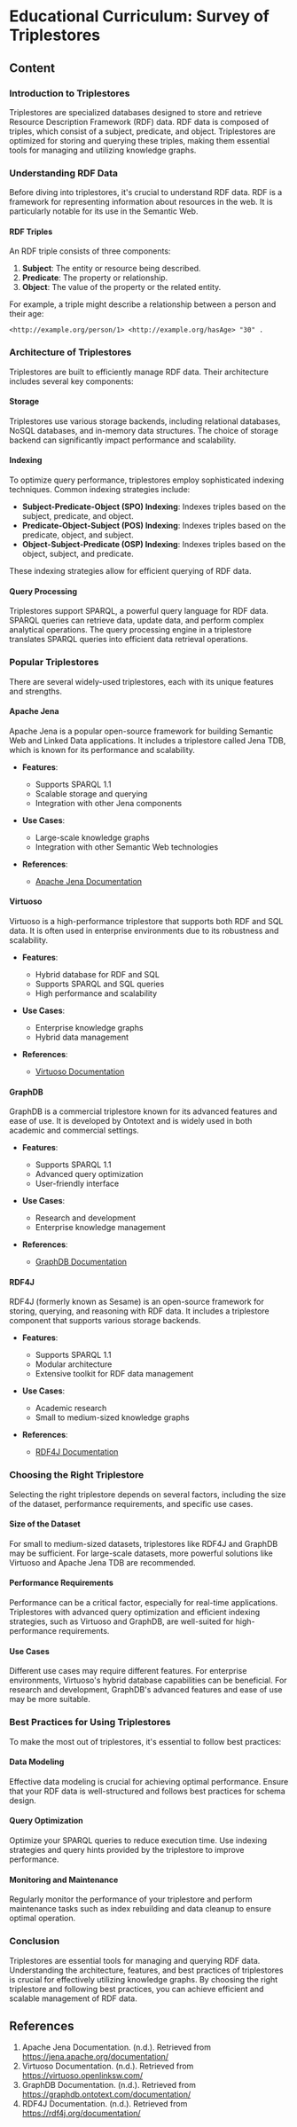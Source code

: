 # Educational Curriculum: Survey of Triplestores

## Content

### Introduction to Triplestores

Triplestores are specialized databases designed to store and retrieve Resource Description Framework (RDF) data. RDF data is composed of triples, which consist of a subject, predicate, and object. Triplestores are optimized for storing and querying these triples, making them essential tools for managing and utilizing knowledge graphs.

### Understanding RDF Data

Before diving into triplestores, it's crucial to understand RDF data. RDF is a framework for representing information about resources in the web. It is particularly notable for its use in the Semantic Web.

#### RDF Triples

An RDF triple consists of three components:

1. **Subject**: The entity or resource being described.
2. **Predicate**: The property or relationship.
3. **Object**: The value of the property or the related entity.

For example, a triple might describe a relationship between a person and their age:

```
<http://example.org/person/1> <http://example.org/hasAge> "30" .
```

### Architecture of Triplestores

Triplestores are built to efficiently manage RDF data. Their architecture includes several key components:

#### Storage

Triplestores use various storage backends, including relational databases, NoSQL databases, and in-memory data structures. The choice of storage backend can significantly impact performance and scalability.

#### Indexing

To optimize query performance, triplestores employ sophisticated indexing techniques. Common indexing strategies include:

- **Subject-Predicate-Object (SPO) Indexing**: Indexes triples based on the subject, predicate, and object.
- **Predicate-Object-Subject (POS) Indexing**: Indexes triples based on the predicate, object, and subject.
- **Object-Subject-Predicate (OSP) Indexing**: Indexes triples based on the object, subject, and predicate.

These indexing strategies allow for efficient querying of RDF data.

#### Query Processing

Triplestores support SPARQL, a powerful query language for RDF data. SPARQL queries can retrieve data, update data, and perform complex analytical operations. The query processing engine in a triplestore translates SPARQL queries into efficient data retrieval operations.

### Popular Triplestores

There are several widely-used triplestores, each with its unique features and strengths.

#### Apache Jena

Apache Jena is a popular open-source framework for building Semantic Web and Linked Data applications. It includes a triplestore called Jena TDB, which is known for its performance and scalability.

- **Features**:

  - Supports SPARQL 1.1
  - Scalable storage and querying
  - Integration with other Jena components

- **Use Cases**:

  - Large-scale knowledge graphs
  - Integration with other Semantic Web technologies

- **References**:
  - [Apache Jena Documentation](https://jena.apache.org/documentation/)

#### Virtuoso

Virtuoso is a high-performance triplestore that supports both RDF and SQL data. It is often used in enterprise environments due to its robustness and scalability.

- **Features**:

  - Hybrid database for RDF and SQL
  - Supports SPARQL and SQL queries
  - High performance and scalability

- **Use Cases**:

  - Enterprise knowledge graphs
  - Hybrid data management

- **References**:
  - [Virtuoso Documentation](https://virtuoso.openlinksw.com/)

#### GraphDB

GraphDB is a commercial triplestore known for its advanced features and ease of use. It is developed by Ontotext and is widely used in both academic and commercial settings.

- **Features**:

  - Supports SPARQL 1.1
  - Advanced query optimization
  - User-friendly interface

- **Use Cases**:

  - Research and development
  - Enterprise knowledge management

- **References**:
  - [GraphDB Documentation](https://graphdb.ontotext.com/documentation/)

#### RDF4J

RDF4J (formerly known as Sesame) is an open-source framework for storing, querying, and reasoning with RDF data. It includes a triplestore component that supports various storage backends.

- **Features**:

  - Supports SPARQL 1.1
  - Modular architecture
  - Extensive toolkit for RDF data management

- **Use Cases**:

  - Academic research
  - Small to medium-sized knowledge graphs

- **References**:
  - [RDF4J Documentation](https://rdf4j.org/documentation/)

### Choosing the Right Triplestore

Selecting the right triplestore depends on several factors, including the size of the dataset, performance requirements, and specific use cases.

#### Size of the Dataset

For small to medium-sized datasets, triplestores like RDF4J and GraphDB may be sufficient. For large-scale datasets, more powerful solutions like Virtuoso and Apache Jena TDB are recommended.

#### Performance Requirements

Performance can be a critical factor, especially for real-time applications. Triplestores with advanced query optimization and efficient indexing strategies, such as Virtuoso and GraphDB, are well-suited for high-performance requirements.

#### Use Cases

Different use cases may require different features. For enterprise environments, Virtuoso's hybrid database capabilities can be beneficial. For research and development, GraphDB's advanced features and ease of use may be more suitable.

### Best Practices for Using Triplestores

To make the most out of triplestores, it's essential to follow best practices:

#### Data Modeling

Effective data modeling is crucial for achieving optimal performance. Ensure that your RDF data is well-structured and follows best practices for schema design.

#### Query Optimization

Optimize your SPARQL queries to reduce execution time. Use indexing strategies and query hints provided by the triplestore to improve performance.

#### Monitoring and Maintenance

Regularly monitor the performance of your triplestore and perform maintenance tasks such as index rebuilding and data cleanup to ensure optimal operation.

### Conclusion

Triplestores are essential tools for managing and querying RDF data. Understanding the architecture, features, and best practices of triplestores is crucial for effectively utilizing knowledge graphs. By choosing the right triplestore and following best practices, you can achieve efficient and scalable management of RDF data.

## References

1. Apache Jena Documentation. (n.d.). Retrieved from https://jena.apache.org/documentation/
2. Virtuoso Documentation. (n.d.). Retrieved from https://virtuoso.openlinksw.com/
3. GraphDB Documentation. (n.d.). Retrieved from https://graphdb.ontotext.com/documentation/
4. RDF4J Documentation. (n.d.). Retrieved from https://rdf4j.org/documentation/

